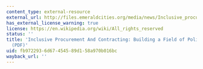 ```yaml
---
content_type: external-resource
external_url: http://files.emeraldcities.org/media/news/Inclusive_procurement_final_03.05.18_3.pdf
has_external_license_warning: true
license: https://en.wikipedia.org/wiki/All_rights_reserved
status: ''
title: 'Inclusive Procurement And Contracting: Building a Field of Policy and Practice
  (PDF)'
uid: fb972293-6d67-4545-89d1-58a970b016bc
wayback_url: ''
---
```

